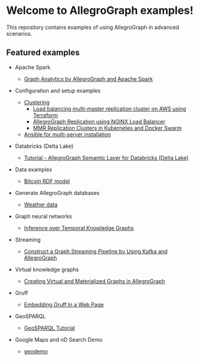 # Welcome to AllegroGraph examples!

This repository contains examples of using AllegroGraph in advanced scenarios.

## Featured examples

* Apache Spark
  * [Graph Analytics by AllegroGraph and Apache Spark](spark/AGSpark.ipynb)

* Configuration and setup examples
  * [Clustering](clustering)
    * [Load balancing multi-master replication cluster on AWS using Terraform](clustering/terraform-elb/using-terraform.md)
    * [AllegroGraph Replication using NGINX Load Balancer](clustering/misc/using-nginx-load-balancer.md)
    * [MMR Replication Clusters in Kubernetes and Docker Swarm](clustering/kubernetes/mmr/kubernetes-mmr.md)
  * [Ansible for multi-server installation](ansible)
* Databricks (Delta Lake)
  * [Tutorial - AllegroGraph Semantic Layer for Databricks (Delta Lake)](databricks/README.md)
* Data examples
  * [Bitcoin RDF model](data/bitcoin)

* Generate AllegroGraph databases
  * [Weather data](generators/weather/weather.md)

* Graph neural networks
  * [Inference over Temporal Knowledge Graphs](gnn/Events2018.ipynb)

* Streaming
  * [Construct a Graph Streaming Pipeline by Using Kafka and AllegroGraph](streaming/kafka/README.md)

* Virtual knowledge graphs
  * [Creating Virtual and Materialized Graphs in AllegroGraph](ontop/README.md)

* Gruff
  * [Embedding Gruff In a Web Page](gruff/readme.md)

* GeoSPARQL
  * [GeoSPARQL Tutorial](geosparql/geosparql-tutorial.ipynb)

* Google Maps and nD Search Demo
  * [geodemo](geodemo/geodemo.md)
  
